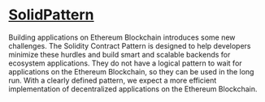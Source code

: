 # [SolidPattern](http://solidpattern.academy/)

Building applications on Ethereum Blockchain introduces some new challenges. The Solidity Contract Pattern is designed to help developers minimize these hurdles and build smart and scalable backends for ecosystem applications. They do not have a logical pattern to wait for applications on the Ethereum Blockchain, so they can be used in the long run. With a clearly defined pattern, we expect a more efficient implementation of decentralized applications on the Ethereum Blockchain.